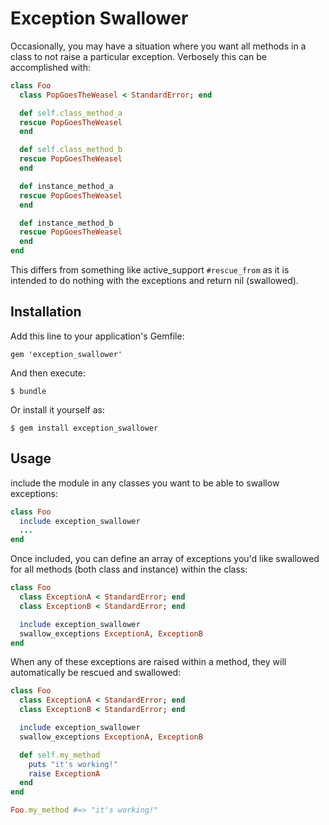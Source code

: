 # Exception Swallower

Occasionally, you may have a situation where you want all methods in a class to not raise a particular exception. Verbosely this can be accomplished with:

```Ruby
class Foo
  class PopGoesTheWeasel < StandardError; end

  def self.class_method_a
  rescue PopGoesTheWeasel
  end

  def self.class_method_b
  rescue PopGoesTheWeasel
  end

  def instance_method_a
  rescue PopGoesTheWeasel
  end

  def instance_method_b
  rescue PopGoesTheWeasel
  end
end
```

This differs from something like active_support `#rescue_from` as it is intended to do nothing with the exceptions and return nil (swallowed).

## Installation

Add this line to your application's Gemfile:

`gem 'exception_swallower'`

And then execute:

`$ bundle`

Or install it yourself as:

`$ gem install exception_swallower`

## Usage

include the module in any classes you want to be able to swallow exceptions:

```Ruby
class Foo
  include exception_swallower
  ...
end
```

Once included, you can define an array of exceptions you'd like swallowed for all methods (both class and instance) within the class:

```Ruby
class Foo
  class ExceptionA < StandardError; end
  class ExceptionB < StandardError; end

  include exception_swallower
  swallow_exceptions ExceptionA, ExceptionB
end
```

When any of these exceptions are raised within a method, they will automatically be rescued and swallowed:

```Ruby
class Foo
  class ExceptionA < StandardError; end
  class ExceptionB < StandardError; end

  include exception_swallower
  swallow_exceptions ExceptionA, ExceptionB

  def self.my_method
    puts "it's working!"
    raise ExceptionA
  end
end

Foo.my_method #=> "it's working!"
```
